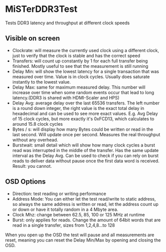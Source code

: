 # MiSTerDDR3Test
Tests DDR3 latency and throughput at different clock speeds

## Visible on screen
- Clockrate: will measure the currently used clock using a different clock, just to verify that the clock is stable and has the correct speed
- Transfers: will count up constantly by 1 for each full transfer being finished. Mostly useful to see that the measurement is still running
- Delay Min: will show the lowest latency for a single transaction that was measured over time. Value is in clock cycles. Usually does saturate instantly to the lowest value.
- Delay Max: same for maximum measured delay. This number will increase over time when some random events occur that lead to long latency.(DDR3 is shared with HDMI-Scaler and HPS)
- Delay Avg: average delay over the last 65536 transfers. The left number is a round down integer, the right value is the exact total delay in hexadecimal and can be used to see more exact values. E.g. Avg Delay of 15 clock cycles, but more exactly it's 0xFCD13, which calculates to around 15.8 clock cycles
- Bytes / s: will display how many Bytes could be written or read in the last second. Will update once per second. Measures the real throughput without any overhead.
- Burstwait: small detail which will show how many clock cycles a burst read was interrupted in the middle of the transfer. Has the same update interval as the Delay Avg. Can be used to check if you can rely on burst reads to deliver data without pause once the first data word is received. Result: you cannot.

## OSD Options
- Direction: test reading or writing performance
- Address Mode: You can either let the test read/write to static address, so always the same address is written or read, let the address count up or down or have it totally random in a 4 Mbyte area.
- Clock Mhz: change between 62.5, 85, 100 or 125 MHz at runtime
- Burst: only applies for reads. Change the amount of 64bit words that are read in a single transfer, sizes from 1,2,4,8...to 128

When you open up the OSD the test will pause and all measurements are reset, meaning you can reset the Delay Min/Max by opening and closing the OSD.
